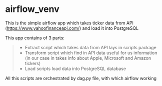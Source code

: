 # airflow_venv
This is the simple airflow app which takes ticker data from API (https://www.yahoofinanceapi.com/) and load it into PostgreSQL

This app contains of 3 parts:
>- Extract script which takes data from API lays in scripts package
>- Transform script which find in API data useful for us information (in our case in takes info about Apple, Microsoft and Amazon tickers)
>- Load scripts load data into PostgreSQL database

All this scripts are orchestrated by dag.py file, with which airflow working

